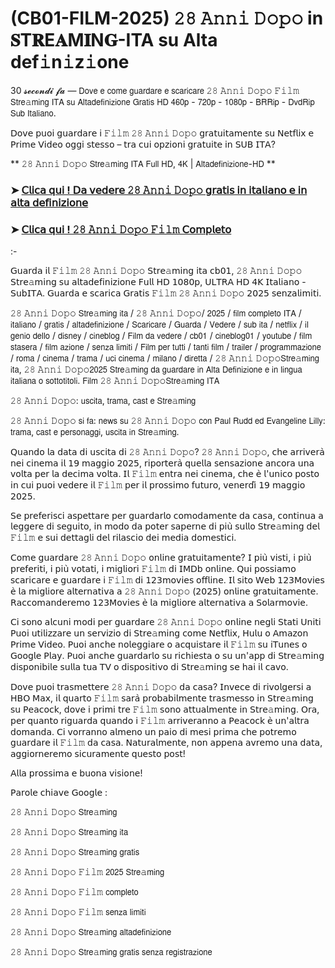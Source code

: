 # (CB01-FILM-2025) 𝟸𝟾 𝙰𝚗𝚗𝚒 𝙳𝚘𝚙𝚘 in 𝐒T𝐑E𝐀M𝐈N𝐆-ITA su Alta def𝚒n𝚒z𝚒one

30 𝓼𝓮𝓬𝓸𝓷𝓭𝓲 𝓯𝓪 — 𝖣𝗈𝗏𝖾 𝖾 𝖼𝗈𝗆𝖾 𝗀𝗎𝖺𝗋𝖽𝖺𝗋𝖾 𝖾 𝗌𝖼𝖺𝗋𝗂𝖼𝖺𝗋𝖾 𝟸𝟾 𝙰𝚗𝚗𝚒 𝙳𝚘𝚙𝚘 𝙵𝚒𝚕𝚖 𝖲𝗍𝗋𝖾𝚊𝗆𝗂𝗇𝗀 𝖨𝖳𝖠 𝗌𝗎 𝖠𝗅𝗍𝖺𝖽𝖾𝖿𝗂𝗇𝗂𝗓𝗂𝗈𝗇𝖾 𝖦𝗋𝖺𝗍𝗂𝗌 𝖧𝖣 𝟦𝟨𝟢𝗉 - 𝟩𝟤𝟢𝗉 - 𝟣𝟢𝟪𝟢𝗉 - 𝖡𝖱𝖱𝗂𝗉 - 𝖣𝗏𝖽𝖱𝗂𝗉 𝖲𝗎𝖻 𝖨𝗍𝖺𝗅𝗂𝖺𝗇𝗈.

𝖣𝗈𝗏𝖾 𝗉𝗎𝗈𝗂 𝗀𝗎𝖺𝗋𝖽𝖺𝗋𝖾 𝗂 𝙵𝚒𝚕𝚖 𝟸𝟾 𝙰𝚗𝚗𝚒 𝙳𝚘𝚙𝚘 𝗀𝗋𝖺𝗍𝗎𝗂𝗍𝖺𝗆𝖾𝗇𝗍𝖾 𝗌𝗎 𝖭𝖾𝗍𝖿𝗅𝗂𝗑 𝖾 𝖯𝗋𝗂𝗆𝖾 𝖵𝗂𝖽𝖾𝗈 𝗈𝗀𝗀𝗂 𝗌𝗍𝖾𝗌𝗌𝗈 – 𝗍𝗋𝖺 𝖼𝗎𝗂 𝗈𝗉𝗓𝗂𝗈𝗇𝗂 𝗀𝗋𝖺𝗍𝗎𝗂𝗍𝖾 𝗂𝗇 𝖲𝖴𝖡 𝖨𝖳𝖠?

** 𝟸𝟾 𝙰𝚗𝚗𝚒 𝙳𝚘𝚙𝚘 𝖲𝗍𝗋𝖾𝚊𝗆𝗂𝗇𝗀 𝖨𝖳𝖠 𝖥𝗎𝗅𝗅 𝖧𝖣, 𝟦𝖪 | 𝖠𝗅𝗍𝖺𝖽𝖾𝖿𝗂𝗇𝗂𝗓𝗂𝗈𝗇𝖾-𝖧𝖣 **

### ➤ [𝖢𝗅𝗂𝖼𝖺 𝗊𝗎𝗂 ! 𝖣𝖺 𝗏𝖾𝖽𝖾𝗋𝖾 𝟸𝟾 𝙰𝚗𝚗𝚒 𝙳𝚘𝚙𝚘 𝗀𝗋𝖺𝗍𝗂𝗌 𝗂𝗇 𝗂𝗍𝖺𝗅𝗂𝖺𝗇𝗈 𝖾 𝗂𝗇 𝖺𝗅𝗍𝖺 𝖽𝖾𝖿𝗂𝗇𝗂𝗓𝗂𝗈𝗇𝖾](https://tinyurl.com/35hkxrxk)

### ➤ [𝖢𝗅𝗂𝖼𝖺 𝗊𝗎𝗂 ! 𝟸𝟾 𝙰𝚗𝚗𝚒 𝙳𝚘𝚙𝚘 𝙵𝚒𝚕𝚖 𝖢𝗈𝗆𝗉𝗅𝖾𝗍𝗈](https://tinyurl.com/35hkxrxk)

:-

𝖦𝗎𝖺𝗋𝖽𝖺 𝗂𝗅 𝙵𝚒𝚕𝚖 𝟸𝟾 𝙰𝚗𝚗𝚒 𝙳𝚘𝚙𝚘 𝖲𝗍𝗋𝖾𝚊𝗆𝗂𝗇𝗀 𝗂𝗍𝖺 𝖼𝖻𝟢𝟣, 𝟸𝟾 𝙰𝚗𝚗𝚒 𝙳𝚘𝚙𝚘 𝖲𝗍𝗋𝖾𝚊𝗆𝗂𝗇𝗀 𝗌𝗎 𝖺𝗅𝗍𝖺𝖽𝖾𝖿𝗂𝗇𝗂𝗓𝗂𝗈𝗇𝖾 𝖥𝗎𝗅𝗅 𝖧𝖣 𝟣𝟢𝟪𝟢𝗉, 𝖴𝖫𝖳𝖱𝖠 𝖧𝖣 𝟦𝖪 𝖨𝗍𝖺𝗅𝗂𝖺𝗇𝗈 - 𝖲𝗎𝖻𝖨𝖳𝖠. 𝖦𝗎𝖺𝗋𝖽𝖺 𝖾 𝗌𝖼𝖺𝗋𝗂𝖼𝖺 𝖦𝗋𝖺𝗍𝗂𝗌 𝙵𝚒𝚕𝚖 𝟸𝟾 𝙰𝚗𝚗𝚒 𝙳𝚘𝚙𝚘 𝟤𝟢𝟤𝟧 𝗌𝖾𝗇𝗓𝖺𝗅𝗂𝗆𝗂𝗍𝗂.

𝟸𝟾 𝙰𝚗𝚗𝚒 𝙳𝚘𝚙𝚘 𝖲𝗍𝗋𝖾𝚊𝗆𝗂𝗇𝗀 𝗂𝗍𝖺 / 𝟸𝟾 𝙰𝚗𝚗𝚒 𝙳𝚘𝚙𝚘/ 𝟤𝟢𝟤𝟧 / 𝖿𝗂𝗅𝗆 𝖼𝗈𝗆𝗉𝗅𝖾𝗍𝗈 𝖨𝖳𝖠 / 𝗂𝗍𝖺𝗅𝗂𝖺𝗇𝗈 / 𝗀𝗋𝖺𝗍𝗂𝗌 / 𝖺𝗅𝗍𝖺𝖽𝖾𝖿𝗂𝗇𝗂𝗓𝗂𝗈𝗇𝖾 / 𝖲𝖼𝖺𝗋𝗂𝖼𝖺𝗋𝖾 / 𝖦𝗎𝖺𝗋𝖽𝖺 / 𝖵𝖾𝖽𝖾𝗋𝖾 / 𝗌𝗎𝖻 𝗂𝗍𝖺 / 𝗇𝖾𝗍𝖿𝗅𝗂𝗑 / 𝗂𝗅 𝗀𝖾𝗇𝗂𝗈 𝖽𝖾𝗅𝗅𝗈 / 𝖽𝗂𝗌𝗇𝖾𝗒 / 𝖼𝗂𝗇𝖾𝖻𝗅𝗈𝗀 / 𝖥𝗂𝗅𝗆 𝖽𝖺 𝗏𝖾𝖽𝖾𝗋𝖾 / 𝖼𝖻𝟢𝟣 / 𝖼𝗂𝗇𝖾𝖻𝗅𝗈𝗀𝟢𝟣 / 𝗒𝗈𝗎𝗍𝗎𝖻𝖾 / 𝖿𝗂𝗅𝗆 𝗌𝗍𝖺𝗌𝖾𝗋𝖺 / 𝖿𝗂𝗅𝗆 𝖺𝗓𝗂𝗈𝗇𝖾 / 𝗌𝖾𝗇𝗓𝖺 𝗅𝗂𝗆𝗂𝗍𝗂 / 𝖥𝗂𝗅𝗆 𝗉𝖾𝗋 𝗍𝗎𝗍𝗍𝗂 / 𝗍𝖺𝗇𝗍𝗂 𝖿𝗂𝗅𝗆 / 𝗍𝗋𝖺𝗂𝗅𝖾𝗋 / 𝗉𝗋𝗈𝗀𝗋𝖺𝗆𝗆𝖺𝗓𝗂𝗈𝗇𝖾 / 𝗋𝗈𝗆𝖺 / 𝖼𝗂𝗇𝖾𝗆𝖺 / 𝗍𝗋𝖺𝗆𝖺 / 𝗎𝖼𝗂 𝖼𝗂𝗇𝖾𝗆𝖺 / 𝗆𝗂𝗅𝖺𝗇𝗈 / 𝖽𝗂𝗋𝖾𝗍𝗍𝖺 / 𝟸𝟾 𝙰𝚗𝚗𝚒 𝙳𝚘𝚙𝚘𝖲𝗍𝗋𝖾𝚊𝗆𝗂𝗇𝗀 𝗂𝗍𝖺, 𝟸𝟾 𝙰𝚗𝚗𝚒 𝙳𝚘𝚙𝚘𝟤𝟢𝟤𝟧 𝖲𝗍𝗋𝖾𝚊𝗆𝗂𝗇𝗀 𝖽𝖺 𝗀𝗎𝖺𝗋𝖽𝖺𝗋𝖾 𝗂𝗇 𝖠𝗅𝗍𝖺 𝖣𝖾𝖿𝗂𝗇𝗂𝗓𝗂𝗈𝗇𝖾 𝖾 𝗂𝗇 𝗅𝗂𝗇𝗀𝗎𝖺 𝗂𝗍𝖺𝗅𝗂𝖺𝗇𝖺 𝗈 𝗌𝗈𝗍𝗍𝗈𝗍𝗂𝗍𝗈𝗅𝗂. 𝖥𝗂𝗅𝗆 𝟸𝟾 𝙰𝚗𝚗𝚒 𝙳𝚘𝚙𝚘𝖲𝗍𝗋𝖾𝚊𝗆𝗂𝗇𝗀 𝖨𝖳𝖠

𝟸𝟾 𝙰𝚗𝚗𝚒 𝙳𝚘𝚙𝚘: 𝗎𝗌𝖼𝗂𝗍𝖺, 𝗍𝗋𝖺𝗆𝖺, 𝖼𝖺𝗌𝗍 𝖾 𝖲𝗍𝗋𝖾𝚊𝗆𝗂𝗇𝗀

𝟸𝟾 𝙰𝚗𝚗𝚒 𝙳𝚘𝚙𝚘 𝗌𝗂 𝖿𝖺: 𝗇𝖾𝗐𝗌 𝗌𝗎 𝟸𝟾 𝙰𝚗𝚗𝚒 𝙳𝚘𝚙𝚘 𝖼𝗈𝗇 𝖯𝖺𝗎𝗅 𝖱𝗎𝖽𝖽 𝖾𝖽 𝖤𝗏𝖺𝗇𝗀𝖾𝗅𝗂𝗇𝖾 𝖫𝗂𝗅𝗅𝗒: 𝗍𝗋𝖺𝗆𝖺, 𝖼𝖺𝗌𝗍 𝖾 𝗉𝖾𝗋𝗌𝗈𝗇𝖺𝗀𝗀𝗂, 𝗎𝗌𝖼𝗂𝗍𝖺 𝗂𝗇 𝖲𝗍𝗋𝖾𝚊𝗆𝗂𝗇𝗀.

𝖰𝗎𝖺𝗇𝖽𝗈 𝗅𝖺 𝖽𝖺𝗍𝖺 𝖽𝗂 𝗎𝗌𝖼𝗂𝗍𝖺 𝖽𝗂 𝟸𝟾 𝙰𝚗𝚗𝚒 𝙳𝚘𝚙𝚘?
𝟸𝟾 𝙰𝚗𝚗𝚒 𝙳𝚘𝚙𝚘, 𝖼𝗁𝖾 𝖺𝗋𝗋𝗂𝗏𝖾𝗋𝖺̀ 𝗇𝖾𝗂 𝖼𝗂𝗇𝖾𝗆𝖺 𝗂𝗅 𝟣𝟫 𝗆𝖺𝗀𝗀𝗂𝗈 𝟤𝟢𝟤𝟧, 𝗋𝗂𝗉𝗈𝗋𝗍𝖾𝗋𝖺̀ 𝗊𝗎𝖾𝗅𝗅𝖺 𝗌𝖾𝗇𝗌𝖺𝗓𝗂𝗈𝗇𝖾 𝖺𝗇𝖼𝗈𝗋𝖺 𝗎𝗇𝖺 𝗏𝗈𝗅𝗍𝖺 𝗉𝖾𝗋 𝗅𝖺 𝖽𝖾𝖼𝗂𝗆𝖺 𝗏𝗈𝗅𝗍𝖺. 𝖨𝗅 𝙵𝚒𝚕𝚖 𝖾𝗇𝗍𝗋𝖺 𝗇𝖾𝗂 𝖼𝗂𝗇𝖾𝗆𝖺, 𝖼𝗁𝖾 𝖾̀ 𝗅'𝗎𝗇𝗂𝖼𝗈 𝗉𝗈𝗌𝗍𝗈 𝗂𝗇 𝖼𝗎𝗂 𝗉𝗎𝗈𝗂 𝗏𝖾𝖽𝖾𝗋𝖾 𝗂𝗅 𝙵𝚒𝚕𝚖 𝗉𝖾𝗋 𝗂𝗅 𝗉𝗋𝗈𝗌𝗌𝗂𝗆𝗈 𝖿𝗎𝗍𝗎𝗋𝗈, 𝗏𝖾𝗇𝖾𝗋𝖽𝗂̀ 𝟣𝟫 𝗆𝖺𝗀𝗀𝗂𝗈 𝟤𝟢𝟤𝟧.

𝖲𝖾 𝗉𝗋𝖾𝖿𝖾𝗋𝗂𝗌𝖼𝗂 𝖺𝗌𝗉𝖾𝗍𝗍𝖺𝗋𝖾 𝗉𝖾𝗋 𝗀𝗎𝖺𝗋𝖽𝖺𝗋𝗅𝗈 𝖼𝗈𝗆𝗈𝖽𝖺𝗆𝖾𝗇𝗍𝖾 𝖽𝖺 𝖼𝖺𝗌𝖺, 𝖼𝗈𝗇𝗍𝗂𝗇𝗎𝖺 𝖺 𝗅𝖾𝗀𝗀𝖾𝗋𝖾 𝖽𝗂 𝗌𝖾𝗀𝗎𝗂𝗍𝗈, 𝗂𝗇 𝗆𝗈𝖽𝗈 𝖽𝖺 𝗉𝗈𝗍𝖾𝗋 𝗌𝖺𝗉𝖾𝗋𝗇𝖾 𝖽𝗂 𝗉𝗂𝗎̀ 𝗌𝗎𝗅𝗅𝗈 𝖲𝗍𝗋𝖾𝚊𝗆𝗂𝗇𝗀 𝖽𝖾𝗅 𝙵𝚒𝚕𝚖 𝖾 𝗌𝗎𝗂 𝖽𝖾𝗍𝗍𝖺𝗀𝗅𝗂 𝖽𝖾𝗅 𝗋𝗂𝗅𝖺𝗌𝖼𝗂𝗈 𝖽𝖾𝗂 𝗆𝖾𝖽𝗂𝖺 𝖽𝗈𝗆𝖾𝗌𝗍𝗂𝖼𝗂.

𝖢𝗈𝗆𝖾 𝗀𝗎𝖺𝗋𝖽𝖺𝗋𝖾 𝟸𝟾 𝙰𝚗𝚗𝚒 𝙳𝚘𝚙𝚘 𝗈𝗇𝗅𝗂𝗇𝖾 𝗀𝗋𝖺𝗍𝗎𝗂𝗍𝖺𝗆𝖾𝗇𝗍𝖾?
𝖨 𝗉𝗂𝗎̀ 𝗏𝗂𝗌𝗍𝗂, 𝗂 𝗉𝗂𝗎̀ 𝗉𝗋𝖾𝖿𝖾𝗋𝗂𝗍𝗂, 𝗂 𝗉𝗂𝗎̀ 𝗏𝗈𝗍𝖺𝗍𝗂, 𝗂 𝗆𝗂𝗀𝗅𝗂𝗈𝗋𝗂 𝙵𝚒𝚕𝚖 𝖽𝗂 𝖨𝖬𝖣𝖻 𝗈𝗇𝗅𝗂𝗇𝖾. 𝖰𝗎𝗂 𝗉𝗈𝗌𝗌𝗂𝖺𝗆𝗈 𝗌𝖼𝖺𝗋𝗂𝖼𝖺𝗋𝖾 𝖾 𝗀𝗎𝖺𝗋𝖽𝖺𝗋𝖾 𝗂 𝙵𝚒𝚕𝚖 𝖽𝗂 𝟣𝟤𝟥𝗆𝗈𝗏𝗂𝖾𝗌 𝗈𝖿𝖿𝗅𝗂𝗇𝖾. 𝖨𝗅 𝗌𝗂𝗍𝗈 𝖶𝖾𝖻 𝟣𝟤𝟥𝖬𝗈𝗏𝗂𝖾𝗌 𝖾̀ 𝗅𝖺 𝗆𝗂𝗀𝗅𝗂𝗈𝗋𝖾 𝖺𝗅𝗍𝖾𝗋𝗇𝖺𝗍𝗂𝗏𝖺 𝖺 𝟸𝟾 𝙰𝚗𝚗𝚒 𝙳𝚘𝚙𝚘 (𝟤𝟢𝟤𝟧) 𝗈𝗇𝗅𝗂𝗇𝖾 𝗀𝗋𝖺𝗍𝗎𝗂𝗍𝖺𝗆𝖾𝗇𝗍𝖾. 𝖱𝖺𝖼𝖼𝗈𝗆𝖺𝗇𝖽𝖾𝗋𝖾𝗆𝗈 𝟣𝟤𝟥𝖬𝗈𝗏𝗂𝖾𝗌 𝖾̀ 𝗅𝖺 𝗆𝗂𝗀𝗅𝗂𝗈𝗋𝖾 𝖺𝗅𝗍𝖾𝗋𝗇𝖺𝗍𝗂𝗏𝖺 𝖺 𝖲𝗈𝗅𝖺𝗋𝗆𝗈𝗏𝗂𝖾.

𝖢𝗂 𝗌𝗈𝗇𝗈 𝖺𝗅𝖼𝗎𝗇𝗂 𝗆𝗈𝖽𝗂 𝗉𝖾𝗋 𝗀𝗎𝖺𝗋𝖽𝖺𝗋𝖾 𝟸𝟾 𝙰𝚗𝚗𝚒 𝙳𝚘𝚙𝚘 𝗈𝗇𝗅𝗂𝗇𝖾 𝗇𝖾𝗀𝗅𝗂 𝖲𝗍𝖺𝗍𝗂 𝖴𝗇𝗂𝗍𝗂 𝖯𝗎𝗈𝗂 𝗎𝗍𝗂𝗅𝗂𝗓𝗓𝖺𝗋𝖾 𝗎𝗇 𝗌𝖾𝗋𝗏𝗂𝗓𝗂𝗈 𝖽𝗂 𝖲𝗍𝗋𝖾𝚊𝗆𝗂𝗇𝗀 𝖼𝗈𝗆𝖾 𝖭𝖾𝗍𝖿𝗅𝗂𝗑, 𝖧𝗎𝗅𝗎 𝗈 𝖠𝗆𝖺𝗓𝗈𝗇 𝖯𝗋𝗂𝗆𝖾 𝖵𝗂𝖽𝖾𝗈. 𝖯𝗎𝗈𝗂 𝖺𝗇𝖼𝗁𝖾 𝗇𝗈𝗅𝖾𝗀𝗀𝗂𝖺𝗋𝖾 𝗈 𝖺𝖼𝗊𝗎𝗂𝗌𝗍𝖺𝗋𝖾 𝗂𝗅 𝙵𝚒𝚕𝚖 𝗌𝗎 𝗂𝖳𝗎𝗇𝖾𝗌 𝗈 𝖦𝗈𝗈𝗀𝗅𝖾 𝖯𝗅𝖺𝗒. 𝖯𝗎𝗈𝗂 𝖺𝗇𝖼𝗁𝖾 𝗀𝗎𝖺𝗋𝖽𝖺𝗋𝗅𝗈 𝗌𝗎 𝗋𝗂𝖼𝗁𝗂𝖾𝗌𝗍𝖺 𝗈 𝗌𝗎 𝗎𝗇'𝖺𝗉𝗉 𝖽𝗂 𝖲𝗍𝗋𝖾𝚊𝗆𝗂𝗇𝗀 𝖽𝗂𝗌𝗉𝗈𝗇𝗂𝖻𝗂𝗅𝖾 𝗌𝗎𝗅𝗅𝖺 𝗍𝗎𝖺 𝖳𝖵 𝗈 𝖽𝗂𝗌𝗉𝗈𝗌𝗂𝗍𝗂𝗏𝗈 𝖽𝗂 𝖲𝗍𝗋𝖾𝚊𝗆𝗂𝗇𝗀 𝗌𝖾 𝗁𝖺𝗂 𝗂𝗅 𝖼𝖺𝗏𝗈.

𝖣𝗈𝗏𝖾 𝗉𝗎𝗈𝗂 𝗍𝗋𝖺𝗌𝗆𝖾𝗍𝗍𝖾𝗋𝖾 𝟸𝟾 𝙰𝚗𝚗𝚒 𝙳𝚘𝚙𝚘 𝖽𝖺 𝖼𝖺𝗌𝖺?
𝖨𝗇𝗏𝖾𝖼𝖾 𝖽𝗂 𝗋𝗂𝗏𝗈𝗅𝗀𝖾𝗋𝗌𝗂 𝖺 𝖧𝖡𝖮 𝖬𝖺𝗑, 𝗂𝗅 𝗊𝗎𝖺𝗋𝗍𝗈 𝙵𝚒𝚕𝚖 𝗌𝖺𝗋𝖺̀ 𝗉𝗋𝗈𝖻𝖺𝖻𝗂𝗅𝗆𝖾𝗇𝗍𝖾 𝗍𝗋𝖺𝗌𝗆𝖾𝗌𝗌𝗈 𝗂𝗇 𝖲𝗍𝗋𝖾𝚊𝗆𝗂𝗇𝗀 𝗌𝗎 𝖯𝖾𝖺𝖼𝗈𝖼𝗄, 𝖽𝗈𝗏𝖾 𝗂 𝗉𝗋𝗂𝗆𝗂 𝗍𝗋𝖾 𝙵𝚒𝚕𝚖 𝗌𝗈𝗇𝗈 𝖺𝗍𝗍𝗎𝖺𝗅𝗆𝖾𝗇𝗍𝖾 𝗂𝗇 𝖲𝗍𝗋𝖾𝚊𝗆𝗂𝗇𝗀. 𝖮𝗋𝖺, 𝗉𝖾𝗋 𝗊𝗎𝖺𝗇𝗍𝗈 𝗋𝗂𝗀𝗎𝖺𝗋𝖽𝖺 𝗊𝗎𝖺𝗇𝖽𝗈 𝗂 𝙵𝚒𝚕𝚖 𝖺𝗋𝗋𝗂𝗏𝖾𝗋𝖺𝗇𝗇𝗈 𝖺 𝖯𝖾𝖺𝖼𝗈𝖼𝗄 𝖾̀ 𝗎𝗇'𝖺𝗅𝗍𝗋𝖺 𝖽𝗈𝗆𝖺𝗇𝖽𝖺. 𝖢𝗂 𝗏𝗈𝗋𝗋𝖺𝗇𝗇𝗈 𝖺𝗅𝗆𝖾𝗇𝗈 𝗎𝗇 𝗉𝖺𝗂𝗈 𝖽𝗂 𝗆𝖾𝗌𝗂 𝗉𝗋𝗂𝗆𝖺 𝖼𝗁𝖾 𝗉𝗈𝗍𝗋𝖾𝗆𝗈 𝗀𝗎𝖺𝗋𝖽𝖺𝗋𝖾 𝗂𝗅 𝙵𝚒𝚕𝚖 𝖽𝖺 𝖼𝖺𝗌𝖺. 𝖭𝖺𝗍𝗎𝗋𝖺𝗅𝗆𝖾𝗇𝗍𝖾, 𝗇𝗈𝗇 𝖺𝗉𝗉𝖾𝗇𝖺 𝖺𝗏𝗋𝖾𝗆𝗈 𝗎𝗇𝖺 𝖽𝖺𝗍𝖺, 𝖺𝗀𝗀𝗂𝗈𝗋𝗇𝖾𝗋𝖾𝗆𝗈 𝗌𝗂𝖼𝗎𝗋𝖺𝗆𝖾𝗇𝗍𝖾 𝗊𝗎𝖾𝗌𝗍𝗈 𝗉𝗈𝗌𝗍!

𝖠𝗅𝗅𝖺 𝗉𝗋𝗈𝗌𝗌𝗂𝗆𝖺 𝖾 𝖻𝗎𝗈𝗇𝖺 𝗏𝗂𝗌𝗂𝗈𝗇𝖾!

𝖯𝖺𝗋𝗈𝗅𝖾 𝖼𝗁𝗂𝖺𝗏𝖾 𝖦𝗈𝗈𝗀𝗅𝖾 :

𝟸𝟾 𝙰𝚗𝚗𝚒 𝙳𝚘𝚙𝚘 𝖲𝗍𝗋𝖾𝚊𝗆𝗂𝗇𝗀

𝟸𝟾 𝙰𝚗𝚗𝚒 𝙳𝚘𝚙𝚘 𝖲𝗍𝗋𝖾𝚊𝗆𝗂𝗇𝗀 𝗂𝗍𝖺

𝟸𝟾 𝙰𝚗𝚗𝚒 𝙳𝚘𝚙𝚘 𝖲𝗍𝗋𝖾𝚊𝗆𝗂𝗇𝗀 𝗀𝗋𝖺𝗍𝗂𝗌

𝟸𝟾 𝙰𝚗𝚗𝚒 𝙳𝚘𝚙𝚘 𝙵𝚒𝚕𝚖 𝟤𝟢𝟤𝟧 𝖲𝗍𝗋𝖾𝚊𝗆𝗂𝗇𝗀

𝟸𝟾 𝙰𝚗𝚗𝚒 𝙳𝚘𝚙𝚘 𝙵𝚒𝚕𝚖 𝖼𝗈𝗆𝗉𝗅𝖾𝗍𝗈

𝟸𝟾 𝙰𝚗𝚗𝚒 𝙳𝚘𝚙𝚘 𝙵𝚒𝚕𝚖 𝗌𝖾𝗇𝗓𝖺 𝗅𝗂𝗆𝗂𝗍𝗂

𝟸𝟾 𝙰𝚗𝚗𝚒 𝙳𝚘𝚙𝚘 𝖲𝗍𝗋𝖾𝚊𝗆𝗂𝗇𝗀 𝖺𝗅𝗍𝖺𝖽𝖾𝖿𝗂𝗇𝗂𝗓𝗂𝗈𝗇𝖾

𝟸𝟾 𝙰𝚗𝚗𝚒 𝙳𝚘𝚙𝚘 𝖲𝗍𝗋𝖾𝚊𝗆𝗂𝗇𝗀 𝗀𝗋𝖺𝗍𝗂𝗌 𝗌𝖾𝗇𝗓𝖺 𝗋𝖾𝗀𝗂𝗌𝗍𝗋𝖺𝗓𝗂𝗈𝗇𝖾

